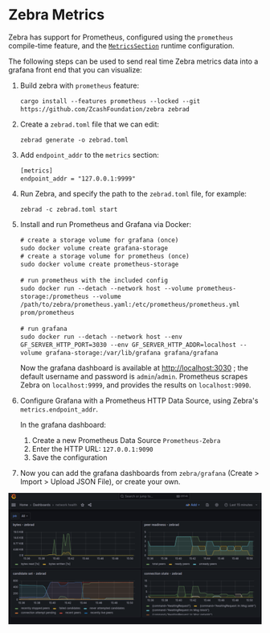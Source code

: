 # Zebra Metrics

Zebra has support for Prometheus, configured using the `prometheus` compile-time feature,
and the [`MetricsSection`][metrics_section] runtime configuration.

The following steps can be used to send real time Zebra metrics data into a grafana 
front end that you can visualize:

1. Build zebra with `prometheus` feature:
   ```
   cargo install --features prometheus --locked --git https://github.com/ZcashFoundation/zebra zebrad
   ```

2. Create a `zebrad.toml` file that we can edit:
   ```
   zebrad generate -o zebrad.toml
   ```

3. Add `endpoint_addr` to the `metrics` section:
   ```
   [metrics]
   endpoint_addr = "127.0.0.1:9999"
   ```

4. Run Zebra, and specify the path to the `zebrad.toml` file, for example:
   ```
   zebrad -c zebrad.toml start
   ```

5. Install and run Prometheus and Grafana via Docker:

   ```
   # create a storage volume for grafana (once)
   sudo docker volume create grafana-storage
   # create a storage volume for prometheus (once)
   sudo docker volume create prometheus-storage

   # run prometheus with the included config
   sudo docker run --detach --network host --volume prometheus-storage:/prometheus --volume /path/to/zebra/prometheus.yaml:/etc/prometheus/prometheus.yml  prom/prometheus

   # run grafana
   sudo docker run --detach --network host --env GF_SERVER_HTTP_PORT=3030 --env GF_SERVER_HTTP_ADDR=localhost --volume grafana-storage:/var/lib/grafana grafana/grafana
   ```

   Now the grafana dashboard is available at [http://localhost:3030](http://localhost:3030) ; the default username and password is `admin`/`admin`.
   Prometheus scrapes Zebra on `localhost:9999`, and provides the results on `localhost:9090`.

6. Configure Grafana with a Prometheus HTTP Data Source, using Zebra's `metrics.endpoint_addr`.

   In the grafana dashboard:
   1. Create a new Prometheus Data Source `Prometheus-Zebra`
   2. Enter the HTTP URL: `127.0.0.1:9090`
   3. Save the configuration

7. Now you can add the grafana dashboards from `zebra/grafana` (Create > Import > Upload JSON File), or create your own.

![image info](grafana.png)

[metrics_section]: https://doc.zebra.zfnd.org/zebrad/config/struct.MetricsSection.html
